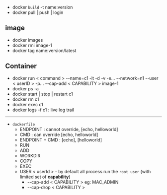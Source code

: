 - docker `build` -t name:version
- docker pull | push | login

## image
- docker images  
- docker rmi image-1
- docker tag <imageid> name:version/latest

## Container
- docker run < command > --name=c1 -it -d -v -e... --network=n1 --user < userID > -p... --cap-add < CAPABILITY > image-1
- docker ps -a
- docker start | stop | restart c1
- docker rm c1
- docker exec c1 <command>
- docker logs -f c1 : live log trail

---
- `dockerfile`
  - ENDPOINT : cannot override, [echo, helloworld]
  - CMD : can override [echo, helloworld]
  - ENDPOINT + CMD : [echo], [helloworld]
  - RUN
  - ADD
  - WORKDIR
  - COPY
  - EXEC
  - USER < userId > - by default all process run the `root user` (with limited set of **capability**)
    - --cap-add < CAPABILITY > eg: MAC_ADMIN
    - --cap-drop < CAPABILITY >